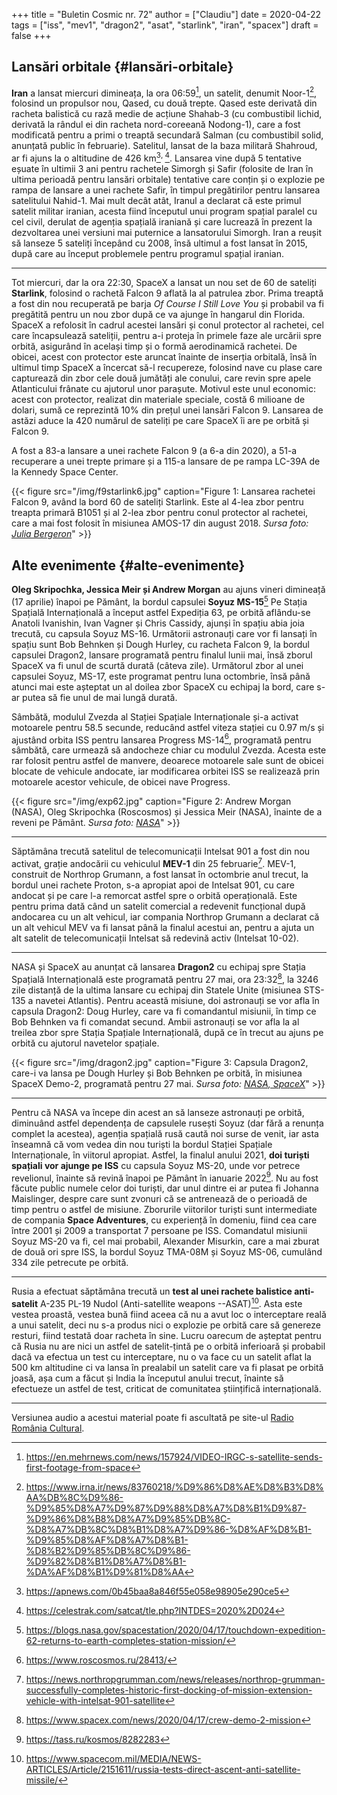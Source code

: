 +++
title = "Buletin Cosmic nr. 72"
author = ["Claudiu"]
date = 2020-04-22
tags = ["iss", "mev1", "dragon2", "asat", "starlink", "iran", "spacex"]
draft = false
+++

## Lansări orbitale {#lansări-orbitale}

**Iran** a lansat miercuri dimineața, la ora 06:59[^fn:1], un satelit, denumit Noor-1[^fn:2], folosind un propulsor nou, Qased, cu două trepte. Qased este derivată din racheta balistică cu rază medie de acțiune Shahab-3 (cu combustibil lichid, derivată la rândul ei din racheta nord-coreeană Nodong-1), care a fost modificată pentru a primi o treaptă secundară Salman (cu combustibil solid, anunțată public în februarie). Satelitul, lansat de la baza militară Shahroud, ar fi ajuns la o altitudine de 426 km[^fn:3]<sup>, </sup>[^fn:4]. Lansarea vine după 5 tentative eșuate în ultimii 3 ani pentru rachetele Simorgh și Safir (folosite de Iran în ultima perioadă pentru lansări orbitale) tentative care conțin și o explozie pe rampa de lansare a unei rachete Safir, în timpul pregătirilor pentru lansarea satelitului Nahid-1. Mai mult decât atât, Iranul a declarat că este primul satelit militar iranian, acesta fiind începutul unui program spațial paralel cu cel civil, derulat de agenția spațială iraniană și care lucrează în prezent la dezvoltarea unei versiuni mai puternice a lansatorului Simorgh. Iran a reușit să lanseze 5 sateliți începând cu 2008, însă ultimul a fost lansat în 2015, după care au început problemele pentru programul spațial iranian.

---

Tot miercuri, dar la ora 22:30, SpaceX a lansat un nou set de 60 de sateliți **Starlink**, folosind o rachetă Falcon 9 aflată la al patrulea zbor. Prima treaptă a fost din nou recuperată pe barja _Of Course I Still Love You_ și probabil va fi pregătită pentru un nou zbor după ce va ajunge în hangarul din Florida. SpaceX a refolosit în cadrul acestei lansări și conul protector al rachetei, cel care încapsulează sateliții, pentru a-i proteja în primele faze ale urcării spre orbită, asigurând în același timp și o formă aerodinamică rachetei. De obicei, acest con protector este aruncat înainte de inserția orbitală, însă în ultimul timp SpaceX a încercat să-l recupereze, folosind nave cu plase care capturează din zbor cele două jumătăți ale conului, care revin spre apele Atlanticului frânate cu ajutorul unor parașute. Motivul este unul economic: acest con protector, realizat din materiale speciale, costă 6 milioane de dolari, sumă ce reprezintă 10% din prețul unei lansări Falcon 9. Lansarea de astăzi aduce la 420 numărul de sateliți pe care SpaceX îi are pe orbită și Falcon 9.

A fost a 83-a lansare a unei rachete Falcon 9 (a 6-a din 2020), a 51-a recuperare a unei trepte primare și a 115-a lansare de pe rampa LC-39A de la Kennedy Space Center.

{{< figure src="/img/f9starlink6.jpg" caption="Figure 1: Lansarea rachetei Falcon 9, având la bord 60 de sateliți Starlink. Este al 4-lea zbor pentru treapta primară B1051 și al 2-lea zbor pentru conul protector al rachetei, care a mai fost folosit în misiunea AMOS-17 din august 2018. _Sursa foto: [Julia Bergeron](https://twitter.com/julia%5Fbergeron/status/1253048298140766208)_" >}}


## Alte evenimente {#alte-evenimente}

**Oleg Skripochka, Jessica Meir și Andrew Morgan** au ajuns vineri dimineață (17 aprilie)  înapoi pe Pământ, la bordul capsulei **Soyuz MS-15**[^fn:5] Pe Stația Spațială Internațională a început astfel Expediția 63, pe orbită aflându-se Anatoli Ivanishin, Ivan Vagner și Chris Cassidy, ajunși în spațiu abia joia trecută, cu capsula Soyuz MS-16. Următorii astronauți care vor fi lansați în spațiu sunt Bob Behnken și Dough Hurley, cu racheta Falcon 9, la bordul capsulei Dragon2, lansare programată pentru finalul lunii mai, însă zborul SpaceX va fi unul de scurtă durată (câteva zile). Următorul zbor al unei capsulei Soyuz, MS-17, este programat pentru luna octombrie, însă până atunci mai este așteptat un al doilea zbor SpaceX cu echipaj la bord, care s-ar putea să fie unul de mai lungă durată.

Sâmbătă, modulul Zvezda al Stației Spațiale Internaționale și-a activat motoarele pentru 58.5 secunde, reducând astfel viteza stației cu 0.97 m/s și ajustând orbita ISS  pentru lansarea Progress MS-14[^fn:6], programată pentru sâmbătă, care urmează să andocheze chiar cu modulul Zvezda. Acesta este rar folosit pentru astfel de manvere, deoarece motoarele sale sunt de obicei blocate de vehicule andocate, iar modificarea orbitei ISS se realizează prin motoarele acestor vehicule, de obicei nave Progress.

{{< figure src="/img/exp62.jpg" caption="Figure 2: Andrew Morgan (NASA), Oleg Skripochka (Roscosmos) și Jessica Meir (NASA), înainte de a reveni pe Pământ. _Sursa foto: [NASA](https://www.flickr.com/photos/nasa2explore/49728158496/)_" >}}

---

Săptămâna trecută satelitul de telecomunicații Intelsat 901 a fost din nou activat, grație andocării cu vehiculul **MEV-1** din 25 februarie[^fn:7]. MEV-1, construit de Northrop Grumann, a fost lansat în octombrie anul trecut, la bordul unei rachete Proton, s-a apropiat apoi de Intelsat 901, cu care andocat și pe care l-a remorcat astfel spre o orbită operațională. Este pentru prima dată când un satelit comercial a redevenit funcțional după andocarea cu un alt vehicul, iar compania Northrop Grumann a declarat că un alt vehicul MEV va fi lansat până la finalul acestui an, pentru a ajuta un alt satelit de telecomunicații Intelsat să redevină activ (Intelsat 10-02).

---

NASA și SpaceX au anunțat că lansarea **Dragon2** cu echipaj spre Stația Spațială Internațională este programată pentru 27 mai, ora 23:32[^fn:8], la 3246 zile distanță de la ultima lansare cu echipaj din Statele Unite (misiunea STS-135 a navetei Atlantis). Pentru această misiune, doi astronauți se vor afla în capsula Dragon2: Doug Hurley, care va fi comandantul misiunii, în timp ce Bob Behnken va fi comandat secund. Ambii astronauți se vor afla la al treilea zbor spre Stația Spațiale Internațională, după ce în trecut au ajuns pe orbită cu ajutorul navetelor spațiale.

{{< figure src="/img/dragon2.jpg" caption="Figure 3: Capsula Dragon2, care-i va lansa pe Dough Hurley și Bob Behnken pe orbită, în misiunea SpaceX Demo-2, programată pentru 27 mai. _Sursa foto: [NASA, SpaceX](https://blogs.nasa.gov/kennedy/2020/04/17/launch-date-set-for-first-crew-flight-from-u-s-soil-since-2011/)_" >}}

---

Pentru că NASA va începe din acest an să lanseze astronauți pe orbită, diminuând astfel dependența de capsulele rusești Soyuz (dar fără a renunța complet la acestea), agenția spațială rusă caută noi surse de venit, iar asta înseamnă că vom vedea din nou turiști la bordul Stației Spațiale Internaționale, în viitorul apropiat. Astfel, la finalul anului 2021, **doi turiști spațiali vor ajunge pe ISS** cu capsula Soyuz MS-20, unde vor petrece revelionul, înainte să revină înapoi pe Pământ în ianuarie 2022[^fn:9]. Nu au fost făcute public numele celor doi turiști, dar unul dintre ei ar putea fi Johanna Maislinger, despre care sunt zvonuri că se antrenează de o perioadă de timp pentru o astfel de misiune. Zborurile viitorilor turiști sunt intermediate de compania **Space Adventures**, cu experiență în domeniu, fiind cea care între 2001 și 2009 a transportat 7 persoane pe ISS. Comandatul misiunii Soyuz MS-20 va fi, cel mai probabil, Alexander Misurkin, care a mai zburat de două ori spre ISS, la bordul Soyuz TMA-08M și Soyuz MS-06, cumulând 334 zile petrecute pe orbită.

---

Rusia a efectuat săptămâna trecută un **test al unei rachete balistice anti-satelit** A-235 PL-19 Nudol (Anti-satellite weapons --ASAT)[^fn:10]. Asta este vestea proastă, vestea bună fiind aceea că nu a avut loc o interceptare reală a unui satelit, deci nu s-a produs nici o explozie pe orbită care să genereze resturi, fiind testată doar racheta în sine. Lucru oarecum de așteptat pentru că Rusia nu are nici un astfel de satelit-țintă pe o orbită inferioară și probabil dacă va efectua un test cu interceptare, nu o va face cu un satelit aflat la 500 km altitudine ci va lansa în prealabil un satelit care va fi plasat pe orbită joasă, așa cum a făcut și India la începutul anului trecut, înainte să efectueze un astfel de test, criticat de comunitatea științifică internațională.

---

Versiunea audio a acestui material poate fi ascultată pe site-ul [Radio România Cultural](https://radioromaniacultural.ro/buletin-cosmic-nr-72/).

[^fn:1]: <https://en.mehrnews.com/news/157924/VIDEO-IRGC-s-satellite-sends-first-footage-from-space>
[^fn:2]: <https://www.irna.ir/news/83760218/%D9%86%D8%AE%D8%B3%D8%AA%DB%8C%D9%86-%D9%85%D8%A7%D9%87%D9%88%D8%A7%D8%B1%D9%87-%D9%86%D8%B8%D8%A7%D9%85%DB%8C-%D8%A7%DB%8C%D8%B1%D8%A7%D9%86-%D8%AF%D8%B1-%D9%85%D8%AF%D8%A7%D8%B1-%D8%B2%D9%85%DB%8C%D9%86-%D9%82%D8%B1%D8%A7%D8%B1-%DA%AF%D8%B1%D9%81%D8%AA>
[^fn:3]: <https://apnews.com/0b45baa8a846f55e058e98905e290ce5>
[^fn:4]: <https://celestrak.com/satcat/tle.php?INTDES=2020%2D024>
[^fn:5]: <https://blogs.nasa.gov/spacestation/2020/04/17/touchdown-expedition-62-returns-to-earth-completes-station-mission/>
[^fn:6]: <https://www.roscosmos.ru/28413/>
[^fn:7]: <https://news.northropgrumman.com/news/releases/northrop-grumman-successfully-completes-historic-first-docking-of-mission-extension-vehicle-with-intelsat-901-satellite>
[^fn:8]: <https://www.spacex.com/news/2020/04/17/crew-demo-2-mission>
[^fn:9]: <https://tass.ru/kosmos/8282283>
[^fn:10]: <https://www.spacecom.mil/MEDIA/NEWS-ARTICLES/Article/2151611/russia-tests-direct-ascent-anti-satellite-missile/>